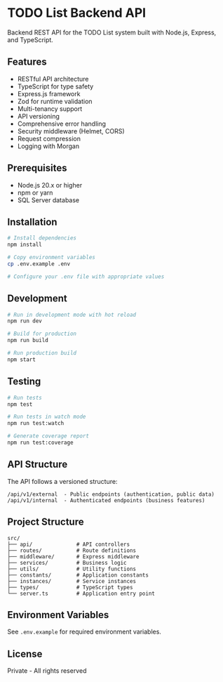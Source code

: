 # TODO List Backend API

Backend REST API for the TODO List system built with Node.js, Express, and TypeScript.

## Features

- RESTful API architecture
- TypeScript for type safety
- Express.js framework
- Zod for runtime validation
- Multi-tenancy support
- API versioning
- Comprehensive error handling
- Security middleware (Helmet, CORS)
- Request compression
- Logging with Morgan

## Prerequisites

- Node.js 20.x or higher
- npm or yarn
- SQL Server database

## Installation

```bash
# Install dependencies
npm install

# Copy environment variables
cp .env.example .env

# Configure your .env file with appropriate values
```

## Development

```bash
# Run in development mode with hot reload
npm run dev

# Build for production
npm run build

# Run production build
npm start
```

## Testing

```bash
# Run tests
npm test

# Run tests in watch mode
npm run test:watch

# Generate coverage report
npm run test:coverage
```

## API Structure

The API follows a versioned structure:

```
/api/v1/external  - Public endpoints (authentication, public data)
/api/v1/internal  - Authenticated endpoints (business features)
```

## Project Structure

```
src/
├── api/              # API controllers
├── routes/           # Route definitions
├── middleware/       # Express middleware
├── services/         # Business logic
├── utils/            # Utility functions
├── constants/        # Application constants
├── instances/        # Service instances
├── types/            # TypeScript types
└── server.ts         # Application entry point
```

## Environment Variables

See `.env.example` for required environment variables.

## License

Private - All rights reserved